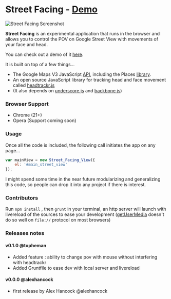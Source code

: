 Street Facing - [Demo](https://topheman.github.io/street-facing/)
==========

![Street Facing Screenshot](https://dl.dropbox.com/u/12445335/street-facing.png)

**Street Facing** is an experimental application that runs in the browser and allows you to control the POV on Google Street View with movements of your face and head.

You can check out a demo of it [here](https://topheman.github.io/street-facing/).

It is built on top of a few things...

* The Google Maps V3 JavaScript [API](https://developers.google.com/maps/documentation/javascript/), including the Places [library](https://developers.google.com/maps/documentation/javascript/places).
* An open source JavaScript library for tracking head and face movement called [headtrackr.js](https://github.com/auduno/headtrackr)
* (It also depends on [underscore.js](http://underscorejs.org) and [backbone.js](http://backbonejs.org))

### Browser Support ###

* Chrome (21+)
* Opera (Support coming soon)

### Usage ###

Once all the code is included, the following call initiates the app on any page...
```js
var mainView = new Street_Facing_View({
    el: '#main_street_view'
});
```

I might spend some time in the near future modularizing and generalizing this code, so people can drop it into any project if there is interest.

### Contributors ###

Run `npm install` , then `grunt` in your terminal, an http server will launch with livereload of the sources to ease your development ([getUserMedia](http://dev.w3.org/2011/webrtc/editor/getusermedia.html) doesn't do so well on `file://` protocol on most browsers)

### Releases notes ###

#### v0.1.0 @topheman
* Added feature : ability to change pov with mouse without interfering with headtrackr
* Added Gruntfile to ease dev with local server and livereload

#### v0.0.0 @alexhancock
* first release by Alex Hancock @alexhancock
